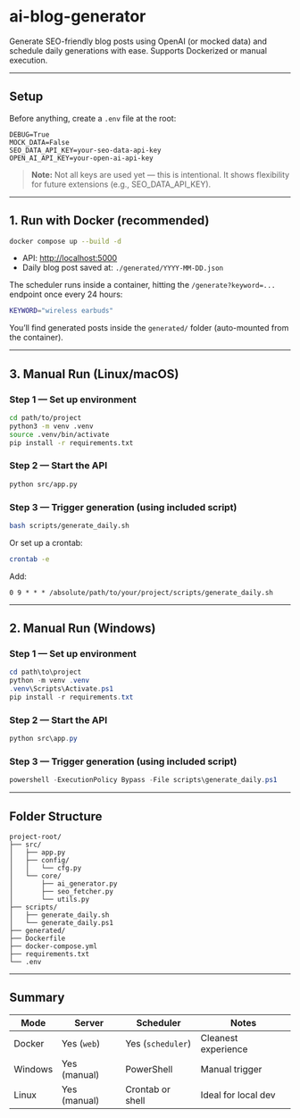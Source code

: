 # ai-blog-generator

Generate SEO-friendly blog posts using OpenAI (or mocked data) and schedule daily generations with ease. Supports Dockerized or manual execution.

---

## Setup

Before anything, create a `.env` file at the root:

```env
DEBUG=True
MOCK_DATA=False
SEO_DATA_API_KEY=your-seo-data-api-key
OPEN_AI_API_KEY=your-open-ai-api-key
```

> **Note:** Not all keys are used yet — this is intentional. It shows flexibility for future extensions (e.g., SEO_DATA_API_KEY).

---

## 1. Run with Docker (recommended)

```bash
docker compose up --build -d
```

- API: [http://localhost:5000](http://localhost:5000)
- Daily blog post saved at: `./generated/YYYY-MM-DD.json`

The scheduler runs inside a container, hitting the `/generate?keyword=...` endpoint once every 24 hours:

```bash
KEYWORD="wireless earbuds"
```

You’ll find generated posts inside the `generated/` folder (auto-mounted from the container).

---

## 3. Manual Run (Linux/macOS)

### Step 1 — Set up environment

```bash
cd path/to/project
python3 -m venv .venv
source .venv/bin/activate
pip install -r requirements.txt
```

### Step 2 — Start the API

```bash
python src/app.py
```

### Step 3 — Trigger generation (using included script)

```bash
bash scripts/generate_daily.sh
```

Or set up a crontab:

```bash
crontab -e
```

Add:

```cron
0 9 * * * /absolute/path/to/your/project/scripts/generate_daily.sh
```

---

## 2. Manual Run (Windows)

### Step 1 — Set up environment

```powershell
cd path\to\project
python -m venv .venv
.venv\Scripts\Activate.ps1
pip install -r requirements.txt
```

### Step 2 — Start the API

```powershell
python src\app.py
```

### Step 3 — Trigger generation (using included script)

```powershell
powershell -ExecutionPolicy Bypass -File scripts\generate_daily.ps1
```

---

## Folder Structure

```
project-root/
├── src/
│   ├── app.py
│   ├── config/
│   │   └── cfg.py
│   └── core/
│       ├── ai_generator.py
│       ├── seo_fetcher.py
│       └── utils.py
├── scripts/
│   ├── generate_daily.sh
│   └── generate_daily.ps1
├── generated/
├── Dockerfile
├── docker-compose.yml
├── requirements.txt
└── .env
```

---

## Summary

| Mode    | Server       | Scheduler         | Notes               |
| ------- | ------------ | ----------------- | ------------------- |
| Docker  | Yes (`web`)  | Yes (`scheduler`) | Cleanest experience |
| Windows | Yes (manual) | PowerShell        | Manual trigger      |
| Linux   | Yes (manual) | Crontab or shell  | Ideal for local dev |
